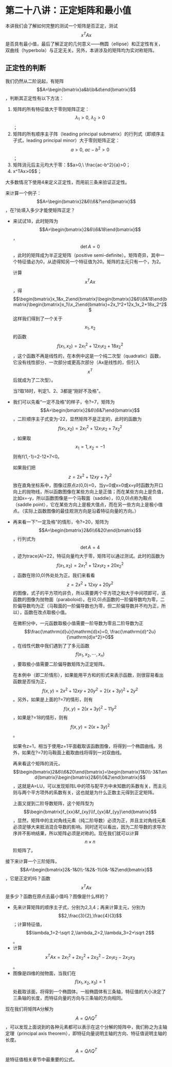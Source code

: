 ﻿
# 第二十八讲：正定矩阵和最小值

本讲我们会了解如何完整的测试一个矩阵是否正定，测试$$x^TAx$$是否具有最小值，最后了解正定的几何意义——椭圆（ellipse）和正定性有关，双曲线（hyperbola）与正定无关。另外，本讲涉及的矩阵均为实对称矩阵。

## 正定性的判断

我们仍然从二阶说起，有矩阵$$A=\begin{bmatrix}a&b\\b&d\end{bmatrix}$$，判断其正定性有以下方法：

1. 矩阵的所有特征值大于零则矩阵正定：$$\lambda_1>0,\ \lambda_2>0$$；
2. 矩阵的所有顺序主子阵（leading principal submatrix）的行列式（即顺序主子式，leading principal minor）大于零则矩阵正定：$$a>0,\ ac-b^2>0$$；
3. 矩阵消元后主元均大于零：$$a>0,\ \frac{ac-b^2}{a}>0；
4. x^TAx>0$$；

大多数情况下使用4来定义正定性，而用前三条来验证正定性。

来计算一个例子：$$A=\begin{bmatrix}2&6\\6&?\end{bmatrix}$$，在?处填入多少才能使矩阵正定？

* 来试试18，此时矩阵为$$A=\begin{bmatrix}2&6\\6&18\end{bmatrix}$$，$$\det A=0$$，此时的矩阵成为半正定矩阵（positive semi-definite）。矩阵奇异，其中一个特征值必为0，从迹得知另一个特征值为20。矩阵的主元只有一个，为2。

    计算$$x^TAx$$，得$$\begin{bmatrix}x_1&x_2\end{bmatrix}\begin{bmatrix}2&6\\6&18\end{bmatrix}\begin{bmatrix}x_1\\x_2\end{bmatrix}=2x_1^2+12x_1x_2+18x_2^2$$这样我们得到了一个关于$$x_1,x_2$$的函数$$f(x_1,x_2)=2x_1^2+12x_1x_2+18x_2^2$$，这个函数不再是线性的，在本例中这是一个纯二次型（quadratic）函数，它没有线性部分、一次部分或更高次部分（Ax是线性的，但引入$$x^T$$后就成为了二次型）。

    当?取18时，判定1、2、3都是“刚好不及格”。
    
* 我们可以先看“一定不及格”的样子，令?=7，矩阵为$$A=\begin{bmatrix}2&6\\6&7\end{bmatrix}$$，二阶顺序主子式变为-22，显然矩阵不是正定的，此时的函数为$$f(x_1,x_2)=2x_1^2+12x_1x_2+7x_2^2$$，如果取$$x_1=1,x_2=-1$$则有f(1,-1)=2-12+7<0。

    如果我们把$$z=2x^2+12xy+7y^2$$放在直角坐标系中，图像过原点z(0,0)=0，当y=0或x=0或x=y时函数为开口向上的抛物线，所以函数图像在某些方向上是正值；而在某些方向上是负值，比如x=-y，所以函数图像是一个马鞍面（saddle），(0,0,0)点称为鞍点（saddle point），它在某些方向上是极大值点，而在另一些方向上是极小值点。（实际上函数图像的最佳观测方向是沿着特征向量的方向。）

* 再来看一下“一定及格”的情形，令?=20，矩阵为$$A=\begin{bmatrix}2&6\\6&20\end{bmatrix}$$，行列式为$$\det A=4$$，迹为trace(A)=22，特征向量均大于零，矩阵可以通过测试。此时的函数为$$f(x_1,x_2)=2x_1^2+12x_1x_2+20x_2^2$$，函数在除(0,0)外处处为正。我们来看看$$z=2x^2+12xy+20y^2$$的图像，式子的平方项均非负，所以需要两个平方项之和大于中间项即可，该函数的图像为抛物面（paraboloid）。在(0,0)点函数的一阶偏导数均为零，二阶偏导数均为正（马鞍面的一阶偏导数也为零，但二阶偏导数并不均为正，所以），函数在改点取极小值。

    在微积分中，一元函数取极小值需要一阶导数为零且二阶导数为正$$\frac{\mathrm{d}u}{\mathrm{d}x}=0, \frac{\mathrm{d}^2u}{\mathrm{d}x^2}>0$$。在线性代数中我们遇到了了多元函数$$f(x_1,x_2,\cdots,x_n)$$，要取极小值需要二阶偏导数矩阵为正定矩阵。
    
    在本例中（即二阶情形），如果能用平方和的形式来表示函数，则很容易看出函数是否恒为正，$$f(x,y)=2x^2+12xy+20y^2=2\left(x+3y\right)^2+2y^2$$。另外，如果是上面的?=7的情形，则有$$f(x,y)=2(x+3y)^2-11y^2$$，如果是?=18的情形，则有$$f(x,y)=2(x+3y)^2$$。
    
    如果令z=1，相当于使用z=1平面截取该函数图像，将得到一个椭圆曲线。另外，如果在?=7的马鞍面上截取曲线将得到一对双曲线。
    
    再来看这个矩阵的消元，$$\begin{bmatrix}2&6\\6&20\end{bmatrix}=\begin{bmatrix}1&0\\-3&1\end{bmatrix}\begin{bmatrix}2&6\\0&2\end{bmatrix}$$，这就是A=LU，可以发现矩阵L中的项与配平方中未知数的系数有关，而主元则与两个平方项外的系数有关，这也就是为什么正数主元得到正定矩阵。
    
    上面又提到二阶导数矩阵，这个矩阵型为$$\begin{bmatrix}f_{xx}&f_{xy}\\f_{yx}&f_{yy}\end{bmatrix}$$，显然，矩阵中的主对角线元素（纯二阶导数）必须为正，并且主对角线元素必须足够大来抵消混合导数的影响。同时还可以看出，因为二阶导数的求导次序并不影响结果，所以矩阵必须是对称的。现在我们就可以计算$$n\times n$$阶矩阵了。
    
接下来计算一个三阶矩阵，$$A=\begin{bmatrix}2&-1&0\\-1&2&-1\\0&-1&2\end{bmatrix}$$，它是正定的吗？函数$$x^TAx$$是多少？函数在原点去最小值吗？图像是什么样的？

* 先来计算矩阵的顺序主子式，分别为2,3,4；再来计算主元，分别为$$2,\frac{3}{2},\frac{4}{3}$$；计算特征值，$$\lambda_1=2-\sqrt 2,\lambda_2=2,\lambda_3=2+\sqrt 2$$。
* 计算$$x^TAx=2x_1^2+2x_2^2+2x_3^2-2x_1x_2-2x_2x_3$$。
* 图像是四维的抛物面，当我们在$$f(x_1,x_2,x_3)=1$$处截取该面，将得到一个椭圆体。一般椭圆体有三条轴，特征值的大小决定了三条轴的长度，而特征向量的方向与三条轴的方向相同。

现在我们将矩阵A分解为$$A=Q\Lambda Q^T$$，可以发现上面说到的各种元素都可以表示在这个分解的矩阵中，我们称之为主轴定理（principal axis theorem），即特征向量说明主轴的方向、特征值说明主轴的长度。

$$A=Q\Lambda Q^T$$是特征值相关章节中最重要的公式。
